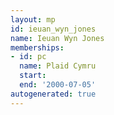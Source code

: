 ```yaml
---
layout: mp
id: ieuan_wyn_jones
name: Ieuan Wyn Jones
memberships:
- id: pc
  name: Plaid Cymru
  start: 
  end: '2000-07-05'
autogenerated: true
---
```

